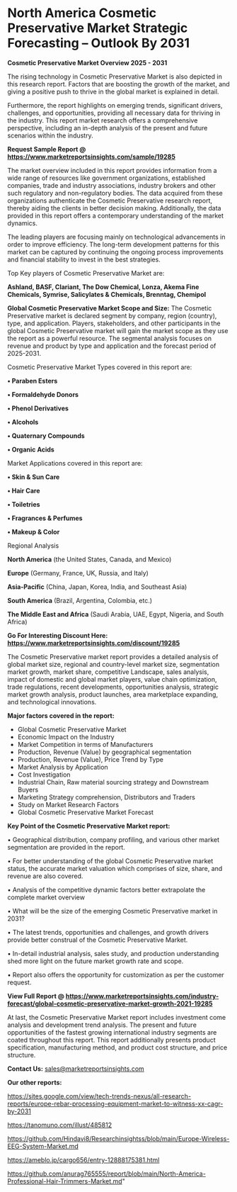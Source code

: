 # North America Cosmetic Preservative Market Strategic Forecasting – Outlook By 2031

<Strong> Cosmetic Preservative Market Overview 2025 - 2031</strong>

The rising technology in Cosmetic Preservative Market is also depicted in this research report. Factors that are boosting the growth of the market, and giving a positive push to thrive in the global market is explained in detail.

Furthermore, the report highlights on emerging trends, significant drivers, challenges, and opportunities, providing all necessary data for thriving in the industry. This report market research offers a comprehensive perspective, including an in-depth analysis of the present and future scenarios within the industry.

<strong>Request Sample Report @ <a href=https://www.marketreportsinsights.com/sample/19285>https://www.marketreportsinsights.com/sample/19285</a></strong>

The market overview included in this report provides information from a wide range of resources like government organizations, established companies, trade and industry associations, industry brokers and other such regulatory and non-regulatory bodies. The data acquired from these organizations authenticate the Cosmetic Preservative research report, thereby aiding the clients in better decision making. Additionally, the data provided in this report offers a contemporary understanding of the market dynamics.

The leading players are focusing mainly on technological advancements in order to improve efficiency. The long-term development patterns for this market can be captured by continuing the ongoing process improvements and financial stability to invest in the best strategies.

Top Key players of Cosmetic Preservative Market are:

<strong>Ashland, BASF, Clariant, The Dow Chemical, Lonza, Akema Fine Chemicals, Symrise, Salicylates & Chemicals, Brenntag, Chemipol</strong>

<strong><b>Global Cosmetic Preservative Market Scope and Size:</b></strong>
The Cosmetic Preservative market is declared segment by company, region (country), type, and application. Players, stakeholders, and other participants in the global Cosmetic Preservative market will gain the market scope as they use the report as a powerful resource. The segmental analysis focuses on revenue and product by type and application and the forecast period of 2025-2031.

Cosmetic Preservative Market Types covered in this report are:

<strong>• Paraben Esters

• Formaldehyde Donors

• Phenol Derivatives

• Alcohols

• Quaternary Compounds

• Organic Acids</strong>

Market Applications covered in this report are:

<strong>• Skin & Sun Care

• Hair Care

• Toiletries

• Fragrances & Perfumes

• Makeup & Color</strong> 

Regional Analysis

<strong>North America</strong> (the United States, Canada, and Mexico)

<strong>Europe</strong> (Germany, France, UK, Russia, and Italy)

<strong>Asia-Pacific</strong> (China, Japan, Korea, India, and Southeast Asia)

<strong>South America</strong> (Brazil, Argentina, Colombia, etc.)

<strong>The Middle East and Africa</strong> (Saudi Arabia, UAE, Egypt, Nigeria, and South Africa)

<strong>Go For Interesting Discount Here: <a href=https://www.marketreportsinsights.com/discount/19285>https://www.marketreportsinsights.com/discount/19285</a></strong>

The Cosmetic Preservative market report provides a detailed analysis of global market size, regional and country-level market size, segmentation market growth, market share, competitive Landscape, sales analysis, impact of domestic and global market players, value chain optimization, trade regulations, recent developments, opportunities analysis, strategic market growth analysis, product launches, area marketplace expanding, and technological innovations.

<strong><b>Major factors covered in the report:</b></strong>
<ul>
  <li>Global Cosmetic Preservative Market </li>
  <li>Economic Impact on the Industry</li>
  <li>Market Competition in terms of Manufacturers</li>
  <li>Production, Revenue (Value) by geographical segmentation</li>
  <li>Production, Revenue (Value), Price Trend by Type</li>
  <li>Market Analysis by Application</li>
  <li>Cost Investigation</li>
  <li>Industrial Chain, Raw material sourcing strategy and Downstream Buyers</li>
  <li>Marketing Strategy comprehension, Distributors and Traders</li>
  <li>Study on Market Research Factors</li>
  <li>Global Cosmetic Preservative Market Forecast</li>
</ul>

<strong><b>Key Point of the Cosmetic Preservative Market report:</b></strong>

• Geographical distribution, company profiling, and various other market segmentation are provided in the report.

• For better understanding of the global Cosmetic Preservative market status, the accurate market valuation which comprises of size, share, and revenue are also covered.

• Analysis of the competitive dynamic factors better extrapolate the complete market overview

• What will be the size of the emerging Cosmetic Preservative market in 2031?

• The latest trends, opportunities and challenges, and growth drivers provide better construal of the Cosmetic Preservative Market.

• In-detail industrial analysis, sales study, and production understanding shed more light on the future market growth rate and scope.

• Report also offers the opportunity for customization as per the customer request.

<strong><b>View Full Report @ <a href=https://www.marketreportsinsights.com/industry-forecast/global-cosmetic-preservative-market-growth-2021-19285>https://www.marketreportsinsights.com/industry-forecast/global-cosmetic-preservative-market-growth-2021-19285</a></b></strong>


At last, the Cosmetic Preservative Market report includes investment come analysis and development trend analysis. The present and future opportunities of the fastest growing international industry segments are coated throughout this report. This report additionally presents product specification, manufacturing method, and product cost structure, and price structure.

<strong>Contact Us:</strong>
sales@marketreportsinsights.com

<strong>Our other reports:</strong>

<a href=https://sites.google.com/view/tech-trends-nexus/all-research-reports/europe-rebar-processing-equipment-market-to-witness-xx-cagr-by-2031>https://sites.google.com/view/tech-trends-nexus/all-research-reports/europe-rebar-processing-equipment-market-to-witness-xx-cagr-by-2031</a>

<a href=https://tanomuno.com/illust/485812>https://tanomuno.com/illust/485812</a>

<a href=https://github.com/Hindavi8/Researchinsightss/blob/main/Europe-Wireless-EEG-System-Market.md>https://github.com/Hindavi8/Researchinsightss/blob/main/Europe-Wireless-EEG-System-Market.md</a>

<a href=https://ameblo.jp/cargo656/entry-12888175381.html>https://ameblo.jp/cargo656/entry-12888175381.html</a>

<a href=https://github.com/anurag765555/report/blob/main/North-America-Professional-Hair-Trimmers-Market.md>https://github.com/anurag765555/report/blob/main/North-America-Professional-Hair-Trimmers-Market.md</a>"
